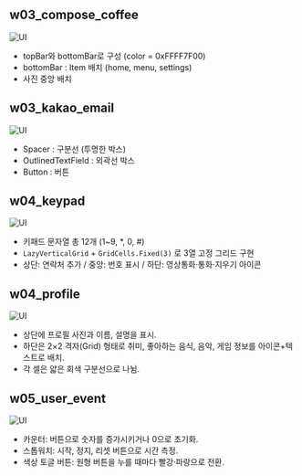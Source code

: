 ﻿## w03_compose_coffee
![UI]( ./images/w03_compose_coffee.png)
- topBar와 bottomBar로 구성 (color = 0xFFFF7F00)
- bottomBar : Item 배치 (home, menu, settings)
- 사진 중앙 배치 

## w03_kakao_email
![UI]( ./images/w03_kakao_email.png)
- Spacer : 구분선 (투명한 박스)
- OutlinedTextField : 외곽선 박스
- Button : 버튼

## w04_keypad
![UI]( ./images/w04_keypad.png)
- 키패드 문자열 총 12개 (1~9, *, 0, #)  
- `LazyVerticalGrid` + `GridCells.Fixed(3)` 로 3열 고정 그리드 구현  
- 상단: 연락처 추가 / 중앙: 번호 표시 / 하단: 영상통화·통화·지우기 아이콘 

## w04_profile
![UI]( ./images/w04_profile.png)
- 상단에 프로필 사진과 이름, 설명을 표시.
- 하단은 2×2 격자(Grid) 형태로 취미, 좋아하는 음식, 음악, 게임 정보를 아이콘+텍스트로 배치.
- 각 셀은 얇은 회색 구분선으로 나뉨.

## w05_user_event
![UI]( ./images/w05_user_event.png)
- 카운터: 버튼으로 숫자를 증가시키거나 0으로 초기화.
- 스톱워치: 시작, 정지, 리셋 버튼으로 시간 측정.
- 색상 토글 버튼: 원형 버튼을 누를 때마다 빨강·파랑으로 전환.
